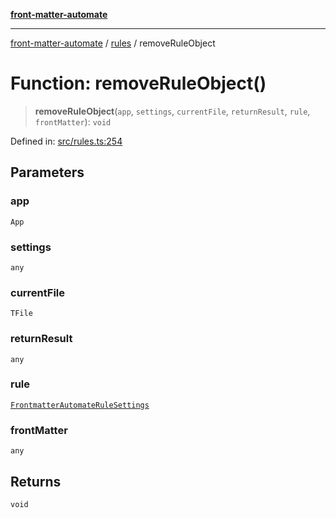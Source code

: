[**front-matter-automate**](../../README.md)

***

[front-matter-automate](../../modules.md) / [rules](../README.md) / removeRuleObject

# Function: removeRuleObject()

> **removeRuleObject**(`app`, `settings`, `currentFile`, `returnResult`, `rule`, `frontMatter`): `void`

Defined in: [src/rules.ts:254](https://github.com/Christian-Me/folder-to-tags-plugin/blob/c4f3804089f2bfe27979efdfa349dd5a9da04cc5/src/rules.ts#L254)

## Parameters

### app

`App`

### settings

`any`

### currentFile

`TFile`

### returnResult

`any`

### rule

[`FrontmatterAutomateRuleSettings`](../../types/interfaces/FrontmatterAutomateRuleSettings.md)

### frontMatter

`any`

## Returns

`void`
